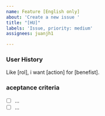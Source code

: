 ```yaml
---
name: Feature [English only]
about: 'Create a new issue '
title: "[HU]"
labels: 'Issue, priority: medium'
assignees: juanjh1

---
```


### User History
Like [rol], i want [action] for [benefist].

### aceptance criteria
- [ ] ...
- [ ] ...
